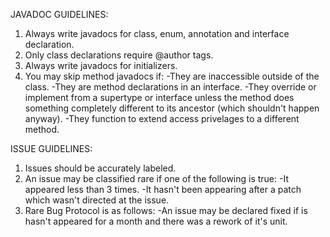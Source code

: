 JAVADOC GUIDELINES:

1) Always write javadocs for class, enum, annotation and interface declaration.
2) Only class declarations require @author tags.
3) Always write javadocs for initializers.
4) You may skip method javadocs if:
    -They are inaccessible outside of the class.
    -They are method declarations in an interface.
    -They override or implement from a supertype or interface unless the method does something completely different to its ancestor (which shouldn't happen anyway).
    -They function to extend access privelages to a different method.

ISSUE GUIDELINES:

1) Issues should be accurately labeled.
2) An issue may be classified rare if one of the following is true:
    -It appeared less than 3 times.
    -It hasn't been appearing after a patch which wasn't directed at the issue.
3) Rare Bug Protocol is as follows:
    -An issue may be declared fixed if is hasn't appeared for a month and there was a rework of it's unit.
